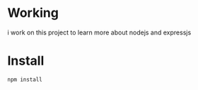 # Working

i work on this project to learn more about nodejs and expressjs

# Install
    npm install

